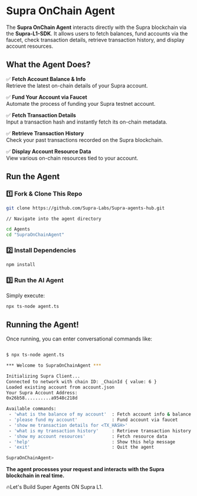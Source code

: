 # Supra OnChain Agent

The **Supra OnChain Agent** interacts directly with the Supra blockchain via the **Supra-L1-SDK**. It allows users to fetch balances, fund accounts via the faucet, check transaction details, retrieve transaction history, and display account resources.

## **What the Agent Does?**

✅ **Fetch Account Balance & Info**  
Retrieve the latest on-chain details of your Supra account.

✅ **Fund Your Account via Faucet**  
Automate the process of funding your Supra testnet account.

✅ **Fetch Transaction Details**  
Input a transaction hash and instantly fetch its on-chain metadata.

✅ **Retrieve Transaction History**  
Check your past transactions recorded on the Supra blockchain.

✅ **Display Account Resource Data**  
View various on-chain resources tied to your account.

## **Run the Agent**

### **1️⃣ Fork & Clone This Repo**
```bash
git clone https://github.com/Supra-Labs/Supra-agents-hub.git
```

``// Navigate into the agent directory``

```bash
cd Agents
cd "SupraOnChainAgent"
```

### **2️⃣ Install Dependencies**

```bash
npm install
```

### **3️⃣ Run the AI Agent**
Simply execute:

```bash
npx ts-node agent.ts
```

## **Running the Agent!**
Once running, you can enter conversational commands like:

```bash

$ npx ts-node agent.ts

*** Welcome to SupraOnChainAgent ***

Initializing Supra Client...
Connected to network with chain ID: _ChainId { value: 6 }
Loaded existing account from account.json
Your Supra Account Address: 
0x26b58..........a9548c218d

Available commands:
 - 'what is the balance of my account'  : Fetch account info & balance
 - 'please fund my account'             : Fund account via faucet
 - 'show me transaction details for <TX_HASH>'
 - 'what is my transaction history'     : Retrieve transaction history
 - 'show my account resources'          : Fetch resource data
 - 'help'                               : Show this help message
 - 'exit'                               : Quit the agent

SupraOnChainAgent> 
```

**The agent processes your request and interacts with the Supra blockchain in real time.**


🔥Let's Build Super Agents ON Supra L1.
